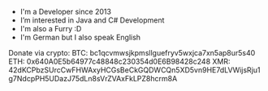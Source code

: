- I'm a Developer since 2013
- I’m interested in Java and C# Development
- I'm also a Furry :D
- I'm German but I also speak English

Donate via crypto:
BTC: bc1qcvmwsjkpmsllguefryv5wxjca7xn5ap8ur5s40
ETH: 0x640A0E5b64977c48848c230354d0E6B98428c248
XMR: 42dKCPbzSUrcCwFHWAxyHCGsBeCkGQDWCQn5XD5vn9HE7dLVWijsRju1g7NdcpPH5UDazJ75dLn8sVrZVAxFkLPZ8hcrm8A
